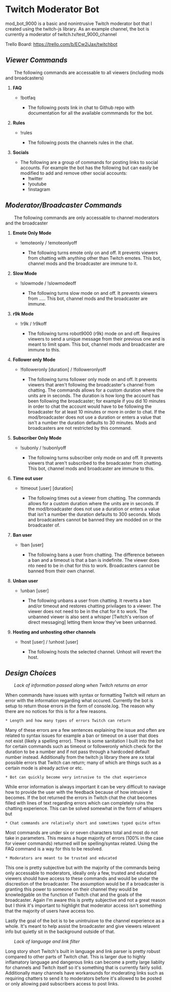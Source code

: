 # Twitch Moderator Bot

mod_bot_9000 is a basic and nonintrusive Twitch moderator bot that I created using the twitch-js library.  As an example channel, the bot is currently a moderator of twitch.tv/test_9000_channel

Trello Board:
https://trello.com/b/ECw2iJax/twitchbot 

*Viewer Commands*
--

&nbsp;&nbsp;&nbsp;&nbsp;&nbsp;&nbsp; The following commands are accessable to all viewers (including mods and broadcasters)

1. **FAQ**

    * !botfaq

        * The following posts link in chat to Github repo with documentation for all the available commmands for the bot.

1. **Rules**

    * !rules

        *  The following posts the channels rules in the chat.

1. **Socials**

    * The following are a group of commands for posting links to social accounts.  For example the bot has the following but can easily be modified to add and remove other social accounts:
        * !twitter
        * !youtube
        * !instagram

*Moderator/Broadcaster Commands*
--

&nbsp;&nbsp;&nbsp;&nbsp;&nbsp;&nbsp; The following commands are only accessable to channel moderators and the broadcaster

1. **Emote Only Mode**

   * !emoteonly / !emoteonlyoff

        * The following turns emote only on and off.  It prevents viewers from chatting with anything other than Twitch emotes.  This bot, channel mods and the broadcaster are immune to it.

1. **Slow Mode**

    * !slowmode / !slowmodeoff

        * The following turns slow mode on and off.  It prevents viewers from .....  This bot, channel mods and the broadcaster are immune.

1. **r9k Mode**

    * !r9k / !r9koff

        * The following turns robot9000 (r9k) mode on and off.  Requires viewers to send a unique message from their previous one and is meant to limit spam.  This bot, channel mods and broadcaster are immune to this.

1.  **Follower only Mode**

    * !followeronly [duration] / !followeronlyoff 

        * The following turns follower only mode on and off.  It prevents viewers that aren't following the broadcaster's channel from chatting.  The commands allows for a custom duration where the units are in seconds.  The duration is how long the account has been following the broadcaster; for example if you did 10 minutes in order to chat the account would have to be following the broadcaster for at least 10 minutes or more in order to chat.  If the mod/broadcaster does not use a duration or enters a value that isn't a number the duration defaults to 30 minutes.  Mods and broadcasters are not restricted by this command.

1. **Subscriber Only Mode**

    * !subonly / !subonlyoff

        * The following turns subscriber only mode on and off.  It prevents viewers that aren't subscribed to the broadcaster from chatting. This bot, channel mods and broadcaster are immune to this.

1. **Time out user**

    * !timeout [user] [duration]

        * The following times out a viewer from chatting.  The commands allows for a custom duration where the units are in seconds.  If the mod/broadcaster does not use a duration or enters a value that isn't a number the duration defaults to 300 seconds.  Mods and broadcasters cannot be banned they are modded on or the broadcaster of.

1.  **Ban user**

    * !ban [user]

        * The following bans a user from chatting.  The difference between a ban and a timeout is that a ban is indefinite.  The viewer does nto need to be in chat for this to work.  Broadcasters cannot be banned from their own channel.

1.  **Unban user**

    * !unban [user]

        * The following unbans a user from chatting.  It reverts a ban and/or timeout and restores chatting privilages to a viewer.  The viewer does not need to be in the chat for it to work.  The unbanned viewer is also sent a whisper [Twitch's verison of direct messaging] letting them know they've been unbanned.

1.  **Hosting and unhosting other channels**

    * !host [user] / !unhost [user]

        * The following hosts the selected channel.  Unhost will revert the host.

*Design Choices*
--

&nbsp;&nbsp;&nbsp;&nbsp;&nbsp;&nbsp; *Lack of information passed along when Twitch returns an error*

When commands have issues with syntax or formatting Twitch will return an error with the information regarding what occured.  Currently the bot is setup to return those errors in the form of console.log.  The reason why there are no notices for this is for a few reasons.

    * Length and how many types of errors Twitch can return

Many of these errors are a few sentences explaining the issue and often are related to syntax issues for example a ban or timeout on a user that does not exist (likely a spelling error).  There is some sanitation I built into the bot for certain commands such as timeout or followeronly which check for the duration to be a number and if not pass through a hardcoded default number instead.  Additionally from the twitch js library there are xx total possible errors that Twitch can return; many of which are things such as a certain mode is already active or etc. 

    * Bot can quickly become very intrusive to the chat experience

While error information is always important it can be very difficult to naviage how to provide the user with the feedback because of how intrusive it becomes.  If the bot returned the errors in Twitch chat the chat becomes filled with lines of text regarding errors which can completely ruins the chatting experience.  This can be solved somewhat in the form of whispers but 

    * Chat commands are relatively short and sometimes typed quite often

Most commands are under six or seven characters total and most do not take in parameters.  This means a huge majority of errors (100% in the case for viewer commands) returned will be spelling/syntax related.  Using the FAQ command is a way for this to be resolved.

    * Moderators are meant to be trusted and educated

This one is pretty subjective but with the majority of the commands being only accessable to moderators, ideally only a few, trusted and educated viewers should have access to these commands and would be under the discrestion of the broadcaster.  The assumption would be if a broadcaster is granting this power to someone on their channel they would be knowledgable on the function of Twitch chat and the goals of the broadcaster.  Again I'm aware this is pretty subjective and not a great reason but I think it's important to highlight that moderator access isn't something that the majority of users have access too.

Lastly the goal of the bot is to be unintruisve to the channel experience as a whole.  It's meant to help assist the broadcaster and give viewers relavent info but quietly sit in the background outside of that.

&nbsp;&nbsp;&nbsp;&nbsp;&nbsp;&nbsp; *Lack of language and link filter*

Long story short Twitch's built in language and link parser is pretty robust compared to other parts of Twitch chat.  This is larger due to highly inflamatory language and dangerous links can become a pretty large liablity for channels and Twitch itself so it's something that is currently fairly solid.  Additionally many channels have workarounds for moderating links such as requiring chatters to send it to moderators before it's allowed to be posted or only allowing paid subscribers access to post links.